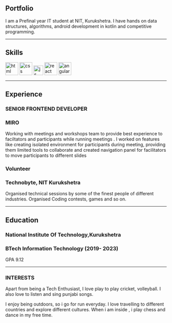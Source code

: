 ## Portfolio

I am a Prefinal year IT student at NIT, Kurukshetra. I have hands on data structures, algorithms, android development in kotlin and competitive programming. 

---

## Skills

<p align='left'>
  <img src="https://upload.wikimedia.org/wikipedia/commons/thumb/6/61/HTML5_logo_and_wordmark.svg/2048px-HTML5_logo_and_wordmark.svg.png" alt="html" width="40" height="40">
  <img src='https://upload.wikimedia.org/wikipedia/commons/thumb/d/d5/CSS3_logo_and_wordmark.svg/1200px-CSS3_logo_and_wordmark.svg.png' alt="css" width="40" height="40">
  <img src='https://upload.wikimedia.org/wikipedia/commons/6/6a/JavaScript-logo.png' height='30' width='auto' alt="js">
   <img src="https://upload.wikimedia.org/wikipedia/commons/thumb/a/a7/React-icon.svg/1280px-React-icon.svg.png" alt="react" width="auto" height="40"/>
   <img src="https://angular.io/assets/images/logos/angular/angular.svg" alt="angular" width="40" height="40"/>
</p>

---

## Experience

### **SENIOR FRONTEND DEVELOPER**
### MIRO

Working with meetings and workshops team to provide best experience to faciltators and participants while running meetings . I worked on features like creating isolated environment for participants during meeting, providing them limited tools to collaborate and created navigation panel for facilitators to move participants to different slides


### **Volunteer**
### Technobyte, NIT Kurukshetra

Organised technical sessions by some of the finest people of different industries. Organised Coding contests, games and so on. 

---

## Education

### **National Institute Of Technology,Kurukshetra**
### BTech Information Technology (2019- 2023)
GPA 9.12

---

### INTERESTS
Apart from being a Tech Enthusiast, I love play to play cricket, volleyball. I also love to listen and sing punjabi songs.

I enjoy being outdoors, so i go for run everyday. I love travelling to different countries and explore different cultures. When i am inside , i play chess and dance in my free time.

